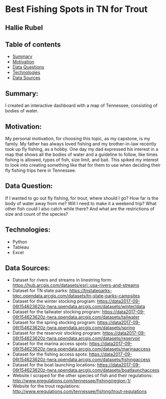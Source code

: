 # Best Fishing Spots in TN for Trout
## Hallie Rubel

## Table of contents
* [Summary](#summary)
* [Motivation](#motivation)
* [Data Questions](#data-questions)
* [Technologies](#technologies)
* [Data Sources](#data-sources)

## Summary:
I created an interactive dashboard with a map of Tennessee, consisting of bodies of water.

## Motivation:
My personal motivation, for choosing this topic, as my capstone, is my family. My father has always loved fishing and my brother-in-law recently took up fly fishing, as a hobby. One day my dad expressed his interest in a map that shows
all the bodies of water and a guideline to follow, like times fishing is allowed, types of fish, size limit, and bait. This spiked my interest to look into creating something like that for them to use when deciding their fly fishing trips here in Tennessee.

## Data Question:
If I wanted to go out fly fishing, for trout, where should I go? How far is the body of water away from me? Will I need to make it a weekend trip? What other fish could I also catch while there? And what are the restrictions of size and count of the species?

## Technologies:
* Python
* Tableau
* Excel

## Data Sources:
* Dataset for rivers and streams in linestring form: https://hub.arcgis.com/datasets/esri::usa-rivers-and-streams
* Dataset for TN state parks: https://tnstateparks-tdec.opendata.arcgis.com/datasets/tn-state-parks-campsites
* Dataset for the winter stocking program: https://data2017-09-06t154623620z-twra.opendata.arcgis.com/datasets/winter/data
* Dataset for the tailwater stocking program: https://data2017-09-06t154623620z-twra.opendata.arcgis.com/datasets/tailwater
* Dataset for the spring stocking program: https://data2017-09-06t154623620z-twra.opendata.arcgis.com/datasets/spring
* Dataset for the reservoir stocking program: https://data2017-09-06t154623620z-twra.opendata.arcgis.com/datasets/reservoir
* Dataset for the marina access spots: https://data2017-09-06t154623620z-twra.opendata.arcgis.com/datasets/marinaaccess
* Dataset for the fishing access spots: https://data2017-09-06t154623620z-twra.opendata.arcgis.com/datasets/fishingaccess
* Dataset for the boat launching locations: https://data2017-09-06t154623620z-twra.opendata.arcgis.com/datasets/boatlaunchaccess
* Website I scraped for the other species of fish and their regulations: http://www.eregulations.com/tennessee/fishing/region-1/
* Website for the trout regulations: http://www.eregulations.com/tennessee/fishing/trout-regulations
